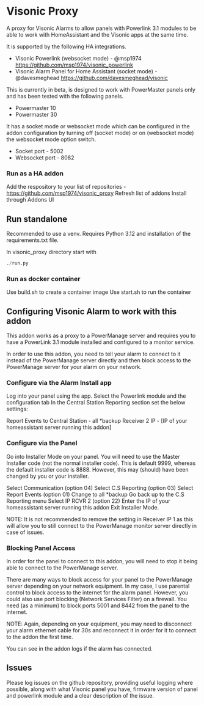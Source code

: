 # Visonic Proxy

A proxy for Visonic Alarms to allow panels with Powerlink 3.1 modules to be able to work with HomeAssistant and the Visonic apps at the same time.

It is supported by the following HA integrations.

- Visonic Powerlink (websocket mode) - @msp1974 https://github.com/msp1974/visonic_powerlink
- Visonic Alarm Panel for Home Assistant (socket mode) - @davesmeghead https://github.com/davesmeghead/visonic

This is currently in beta, is designed to work with PowerMaster panels only and has been tested with the following panels.
- Powermaster 10
- Powermaster 30


It has a socket mode or websocket mode which can be configured in the addon configuration by turning off (socket mode) or on (websocket mode) the websocket mode option switch.
- Socket port - 5002
- Websocket port - 8082

### Run as a HA addon

Add the respository to your list of repositories - https://github.com/msp1974/visonic_proxy
Refresh list of addons
Install through Addons UI


## Run standalone

Recommended to use a venv.  Requires Python 3.12 and installation of the requirements.txt file.

In visonic_proxy directory start with
```python
./run.py
```

### Run as docker container

Use build.sh to create a container image
Use start.sh to run the container




## Configuring Visonic Alarm to work with this addon

This addon works as a proxy to a PowerManage server and requires you to have a PowerLink 3.1 module installed and configured to a monitor service.

In order to use this addon, you need to tell your alarm to connect to it instead of the PowerManage server directly and then block access to the PowerManage server for your alarm on your network.

### Configure via the Alarm Install app

Log into your panel using the app.
Select the Powerlink module and the configuration tab
In the Central Station Reporting section set the below settings:

Report Events to Central Station - all *backup
Receiver 2 IP - [IP of your homeassistant server running this addon]

### Configure via the Panel
Go into Installer Mode on your panel.  You will need to use the Master Installer code (not the normal installer code).  This is default 9999, whereas the default installer code is 8888.  However, this may (should) have been changed by you or your installer.

Select Communication (option 04)
Select C.S Reporting (option 03)
Select Report Events (option 01)
Change to all *backup
Go back up to the C.S Reporting menu
Select IP RCVR 2 (option 22)
Enter the IP of your homeassistant server running this addon
Exit Installer Mode.

NOTE: It is not recommended to remove the setting in Receiver IP 1 as this will allow you to still connect to the PowerManage monitor server directly in case of issues.

### Blocking Panel Access

In order for the panel to connect to this addon, you will need to stop it being able to connect to the PowerManage server.

There are many ways to block access for your panel to the PowerManage server depending on your network equipment.  In my case, I use parental control to block access to the internet for the alarm panel.  However, you could also use port blocking (Network Services Filter) on a firewall.  You need (as a minimum) to block ports 5001 and 8442 from the panel to the internet.

NOTE: Again, depending on your equipment, you may need to disconnect your alarm ethernet cable for 30s and reconnect it in order for it to connect to the addon the first time.

You can see in the addon logs if the alarm has connected.

## Issues

Please log issues on the github repository, providing useful logging where possible, along with what Visonic panel you have, firmware version of panel and powerlink module and a clear description of the issue.

